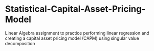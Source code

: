 # Statistical-Capital-Asset-Pricing-Model
Linear Algebra assignment to practice performing linear regression and creating a capital asset pricing model (CAPM) using singular value decomposition
